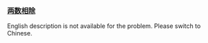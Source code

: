 ### [两数相除](https://leetcode.com/problems/xoh6Oh)

<p>English description is not available for the problem. Please switch to Chinese.</p>
